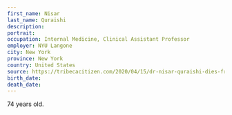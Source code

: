 ```yaml
---
first_name: Nisar
last_name: Quraishi
description: 
portrait: 
occupation: Internal Medicine, Clinical Assistant Professor
employer: NYU Langone
city: New York
province: New York
country: United States
source: https://tribecacitizen.com/2020/04/15/dr-nisar-quraishi-dies-from-the-coronavirus-at-74/
birth_date: 
death_date: 
---
```


74 years old.